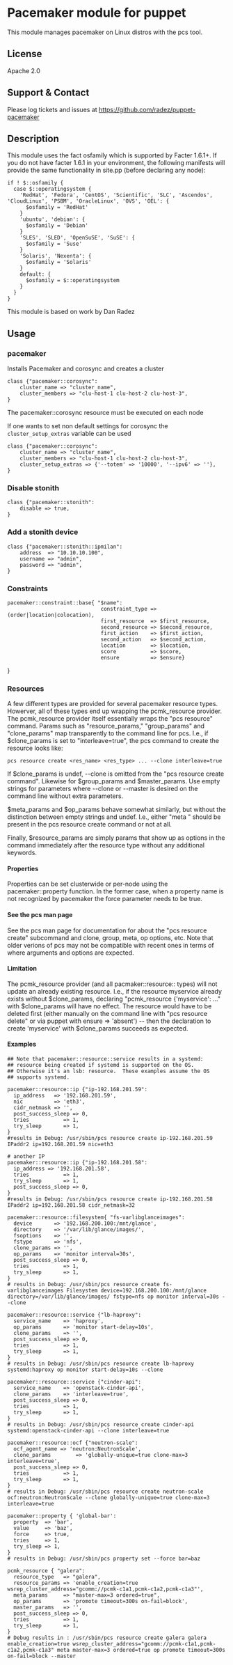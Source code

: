 # Pacemaker module for puppet

This module manages pacemaker on Linux distros with the pcs tool.

## License
Apache 2.0

## Support & Contact
Please log tickets and issues at https://github.com/radez/puppet-pacemaker

## Description

This module uses the fact osfamily which is supported by Facter 1.6.1+. If you do not have facter 1.6.1 in your environment, the following manifests will provide the same functionality in site.pp (before declaring any node):

    if ! $::osfamily {
      case $::operatingsystem {
        'RedHat', 'Fedora', 'CentOS', 'Scientific', 'SLC', 'Ascendos', 'CloudLinux', 'PSBM', 'OracleLinux', 'OVS', 'OEL': {
          $osfamily = 'RedHat'
        }
        'ubuntu', 'debian': {
          $osfamily = 'Debian'
        }
        'SLES', 'SLED', 'OpenSuSE', 'SuSE': {
          $osfamily = 'Suse'
        }
        'Solaris', 'Nexenta': {
          $osfamily = 'Solaris'
        }
        default: {
          $osfamily = $::operatingsystem
        }
      }
    }

This module is based on work by Dan Radez

## Usage

### pacemaker
Installs Pacemaker and corosync and creates a cluster

    class {"pacemaker::corosync":
        cluster_name => "cluster_name",
        cluster_members => "clu-host-1 clu-host-2 clu-host-3",
    }

The pacemaker::corosync resource must be executed on each node

If one wants to set non default settings for corosync the `cluster_setup_extras` variable can be used

    class {"pacemaker::corosync":
        cluster_name => "cluster_name",
        cluster_members => "clu-host-1 clu-host-2 clu-host-3",
        cluster_setup_extras => {'--totem' => '10000', '--ipv6' => ''},
    }

### Disable stonith
    class {"pacemaker::stonith":
        disable => true,
    }

### Add a stonith device
    class {"pacemaker::stonith::ipmilan":
        address  => "10.10.10.100",
        username => "admin",
        password => "admin",
    }

### Constraints

    pacemaker::constraint::base{ "$name":
                                  constraint_type => (order|location|colocation),
                                  first_resource  => $first_resource,
                                  second_resource => $second_resource,
                                  first_action    => $first_action,
                                  second_action   => $second_action,
                                  location        => $location,
                                  score           => $score,
                                  ensure          => $ensure}
  }


### Resources

A few different types are provided for several pacemaker resource
types.  Howerver, all of these types end up wrapping the pcmk_resource
provider.  The pcmk_resource provider itself essentially wraps the
"pcs resource" command.  Params such as "resource_params,"
"group_params" and "clone_params" map transparently to the command
line for pcs.  I.e., if $clone_params is set to "interleave=true", the
pcs command to create the resource looks like:

    pcs resource create <res_name> <res_type> ... --clone interleave=true

If $clone_params is undef, --clone is omitted from the "pcs resource
create command".  Likewise for $group_params and $master_params.  Use
empty strings for parameters where --clone or --master is
desired on the command line without extra parameters.

$meta_params and $op_params behave somewhat similarly, but without the
distinction between empty strings and undef.  I.e., either "meta
<my-meta-params>" should be present in the pcs resource create command
or not at all.

Finally, $resource_params are simply params that show up as options in
the command immediately after the resource type without any additional
keywords.

#### Properties

Properties can be set clusterwide or per-node using the pacemaker::property
function. In the former case, when a property name is not recognized by
pacemaker the force parameter needs to be true.

#### See the pcs man page

See the pcs man page for documentation for about the "pcs resource
create" subcommand and clone, group, meta, op options, etc.  Note that
older verions of pcs may not be compatible with recent ones in terms
of where arguments and options are expected.

#### Limitation

The pcmk_resource provider (and all pacmaker::resource:: types) will
not update an already existing resource.  I.e., if the resource
myservice already exists without $clone_params, declaring
"pcmk_resource {'myservice': ..." with $clone_params will have no
effect.  The resource would have to be deleted first (either manually
on the command line with "pcs resource delete" or via puppet with
ensure => 'absent') -- then the declaration to create 'myservice' with
$clone_params succeeds as expected.

#### Examples

    ## Note that pacemaker::resource::service results in a systemd:
    ## resource being created if systemd is supported on the OS.
    ## Otherwise it's an lsb: resource.  These examples assume the OS
    ## supports systemd.

    pacemaker::resource::ip {"ip-192.168.201.59":
      ip_address   => '192.168.201.59',
      nic          => 'eth3',
      cidr_netmask => '',
      post_success_sleep => 0,
      tries           => 1,
      try_sleep       => 1,
    }
    #results in Debug: /usr/sbin/pcs resource create ip-192.168.201.59 IPaddr2 ip=192.168.201.59 nic=eth3
    
    # another IP
    pacemaker::resource::ip {"ip-192.168.201.58":
      ip_address => '192.168.201.58',
      tries           => 1,
      try_sleep       => 1,
      post_success_sleep => 0,
    }
    #results in Debug: /usr/sbin/pcs resource create ip-192.168.201.58 IPaddr2 ip=192.168.201.58 cidr_netmask=32

    pacemaker::resource::filesystem{ "fs-varlibglanceimages":
      device       => '192.168.200.100:/mnt/glance',
      directory    => '/var/lib/glance/images/',
      fsoptions    => '',
      fstype       => 'nfs',
      clone_params => '',
      op_params    => 'monitor interval=30s',
      post_success_sleep => 0,
      tries           => 1,
      try_sleep       => 1,
    }
    # results in Debug: /usr/sbin/pcs resource create fs-varlibglanceimages Filesystem device=192.168.200.100:/mnt/glance directory=/var/lib/glance/images/ fstype=nfs op monitor interval=30s --clone
    
    pacemaker::resource::service {"lb-haproxy":
      service_name    => 'haproxy',
      op_params       => 'monitor start-delay=10s',
      clone_params    => '',
      post_success_sleep => 0,
      tries           => 1,
      try_sleep       => 1,
    }
    # results in Debug: /usr/sbin/pcs resource create lb-haproxy systemd:haproxy op monitor start-delay=10s --clone

    pacemaker::resource::service {"cinder-api":
      service_name    => 'openstack-cinder-api',
      clone_params    => 'interleave=true',
      post_success_sleep => 0,
      tries           => 1,
      try_sleep       => 1,
    }
    # results in Debug: /usr/sbin/pcs resource create cinder-api systemd:openstack-cinder-api --clone interleave=true
    
    pacemaker::resource::ocf {"neutron-scale":
      ocf_agent_name => 'neutron:NeutronScale',
      clone_params        => 'globally-unique=true clone-max=3 interleave=true',
      post_success_sleep => 0,
      tries           => 1,
      try_sleep       => 1,
    }
    # results in Debug: /usr/sbin/pcs resource create neutron-scale ocf:neutron:NeutronScale --clone globally-unique=true clone-max=3 interleave=true

    pacemaker::property { 'global-bar':
      property  => 'bar',
      value     => 'baz',
      force     => true,
      tries     => 1,
      try_sleep => 1,
    }
    # results in Debug: /usr/sbin/pcs property set --force bar=baz

    pcmk_resource { "galera":
      resource_type   => "galera",
      resource_params => 'enable_creation=true wsrep_cluster_address="gcomm://pcmk-c1a1,pcmk-c1a2,pcmk-c1a3"',
      meta_params     => "master-max=3 ordered=true",
      op_params       => 'promote timeout=300s on-fail=block',
      master_params   => '',
      post_success_sleep => 0,
      tries           => 1,
      try_sleep       => 1,
    }
    # Debug results in : /usr/sbin/pcs resource create galera galera enable_creation=true wsrep_cluster_address="gcomm://pcmk-c1a1,pcmk-c1a2,pcmk-c1a3" meta master-max=3 ordered=true op promote timeout=300s on-fail=block --master

